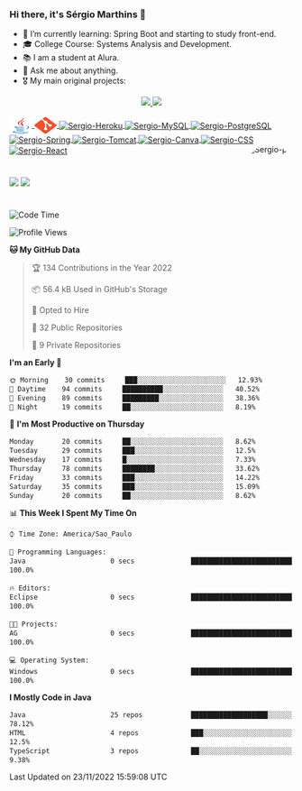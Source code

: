 ### Hi there, it's Sérgio Marthins 👋


- 🌱 I’m currently learning: Spring Boot and starting to study front-end.
- 🎓 College Course: Systems Analysis and Development.
- 📚  I am a student at Alura.
- 💬 Ask me about anything.
- 🎖 My main original projects: 

<div align="center">
  <a href="https://github.com/Almadavic">
  <img height="180em" src="https://github-readme-stats.vercel.app/api?username=Marthiins&show_icons=true&theme=dracula&include_all_commits=true&count_private=true"/>
  <img height="180em" src="https://github-readme-stats.vercel.app/api/top-langs/?username=Marthiins&layout=compact&langs_count=7&theme=dracula"/>
</div>
<div style="display: inline_block"><br>
  <img align="center" alt="Sergio-Java" height="30" width="40" src="https://raw.githubusercontent.com/devicons/devicon/master/icons/java/java-original.svg">
  <img align="center" alt="Sergio-Git" height="30" width="40" src="https://raw.githubusercontent.com/devicons/devicon/master/icons/git/git-original.svg">
  <img align="center" alt="Sergio-Heroku" height="30" width="40" src="https://cdn.jsdelivr.net/gh/devicons/devicon/icons/heroku/heroku-plain-wordmark.svg" />             
  <img align="center" alt="Sergio-MySQL" height="30" width="40" src="https://cdn.jsdelivr.net/gh/devicons/devicon/icons/mysql/mysql-original-wordmark.svg" />
  <img align="center" alt="Sergio-PostgreSQL" height="30" width="40" src="https://cdn.jsdelivr.net/gh/devicons/devicon/icons/postgresql/postgresql-plain-wordmark.svg" />
  <img align="center" alt="Sergio-Spring" height="30" width="40" src="https://cdn.jsdelivr.net/gh/devicons/devicon/icons/spring/spring-original-wordmark.svg" />
  <img align="center" alt="Sergio-Tomcat" height="30" width="40" src="https://cdn.jsdelivr.net/gh/devicons/devicon/icons/tomcat/tomcat-original-wordmark.svg" />
  <img align="center" alt="Sergio-Canva" height="30" width="40" src="https://cdn.jsdelivr.net/gh/devicons/devicon/icons/canva/canva-original.svg" />
  <img align="center" alt="Sergio-CSS" height="30" width="40" src="https://cdn.jsdelivr.net/gh/devicons/devicon/icons/css3/css3-original.svg" />
  <img align="center" alt="Sergio-React" height="30" width="40" src="https://cdn.jsdelivr.net/gh/devicons/devicon/icons/react/react-original.svg" />        
  <img align="right" alt="Sergio-pic" height="150" style="border-radius:50px;" src="https://user-images.githubusercontent.com/47826754/188357708-748fc4f4-5846-47a3-9063-ce04eeefcb8f.png">
</div>

#

<div> 
 <a href = "mailto:sergio.marthiins@gmail.com"><img src="https://img.shields.io/badge/-Gmail-%23333?style=for-the-badge&logo=gmail&logoColor=white" target="_blank"></a>
  <a href="https://www.linkedin.com/in/.........../" target="_blank"><img src="https://img.shields.io/badge/-LinkedIn-%230077B5?style=for-the-badge&logo=linkedin&logoColor=white" target="_blank"></a> 
</div>

#

<!--START_SECTION:waka-->
![Code Time](http://img.shields.io/badge/Code%20Time-20%20hrs%2046%20mins-blue)

![Profile Views](http://img.shields.io/badge/Profile%20Views-0-blue)

**🐱 My GitHub Data** 

> 🏆 134 Contributions in the Year 2022
 > 
> 📦 56.4 kB Used in GitHub's Storage 
 > 
> 💼 Opted to Hire
 > 
> 📜 32 Public Repositories 
 > 
> 🔑 9 Private Repositories  
 > 
**I'm an Early 🐤** 

```text
🌞 Morning    30 commits     ███░░░░░░░░░░░░░░░░░░░░░░   12.93% 
🌇 Daytime    94 commits     ██████████░░░░░░░░░░░░░░░   40.52% 
🌃 Evening    89 commits     █████████░░░░░░░░░░░░░░░░   38.36% 
🌙 Night      19 commits     ██░░░░░░░░░░░░░░░░░░░░░░░   8.19%

```
📅 **I'm Most Productive on Thursday** 

```text
Monday       20 commits     ██░░░░░░░░░░░░░░░░░░░░░░░   8.62% 
Tuesday      29 commits     ███░░░░░░░░░░░░░░░░░░░░░░   12.5% 
Wednesday    17 commits     █░░░░░░░░░░░░░░░░░░░░░░░░   7.33% 
Thursday     78 commits     ████████░░░░░░░░░░░░░░░░░   33.62% 
Friday       33 commits     ███░░░░░░░░░░░░░░░░░░░░░░   14.22% 
Saturday     35 commits     ███░░░░░░░░░░░░░░░░░░░░░░   15.09% 
Sunday       20 commits     ██░░░░░░░░░░░░░░░░░░░░░░░   8.62%

```


📊 **This Week I Spent My Time On** 

```text
⌚︎ Time Zone: America/Sao_Paulo

💬 Programming Languages: 
Java                     0 secs              █████████████████████████   100.0%

🔥 Editors: 
Eclipse                  0 secs              █████████████████████████   100.0%

🐱‍💻 Projects: 
AG                       0 secs              █████████████████████████   100.0%

💻 Operating System: 
Windows                  0 secs              █████████████████████████   100.0%

```

**I Mostly Code in Java** 

```text
Java                     25 repos            ███████████████████░░░░░░   78.12% 
HTML                     4 repos             ███░░░░░░░░░░░░░░░░░░░░░░   12.5% 
TypeScript               3 repos             ██░░░░░░░░░░░░░░░░░░░░░░░   9.38%

```



 Last Updated on 23/11/2022 15:59:08 UTC
<!--END_SECTION:waka-->

